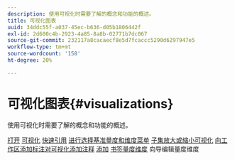 ```yaml
---
description: 使用可视化时需要了解的概念和功能的概述。
title: 可视化图表
uuid: 34ddc55f-a037-45ec-b636-d05b1806442f
exl-id: 2d600c4b-2923-4a85-8a8b-02771b7dc067
source-git-commit: 232117a8cacaecf8e5d7fcaccc5290d6297947e5
workflow-type: tm+mt
source-wordcount: '158'
ht-degree: 20%

---
```


# 可视化图表{#visualizations}

使用可视化时需要了解的概念和功能的概述。

[打开](https://experienceleague.adobe.com/docs/data-workbench/using/client/visualizations/c-open-vis.html)
[可视化](https://experienceleague.adobe.com/docs/data-workbench/using/client/visualizations/c-qk-ref.html)
[快速引用](https://experienceleague.adobe.com/docs/data-workbench/using/client/visualizations/make-selections/c-sel-vis.html)
[](https://experienceleague.adobe.com/docs/data-workbench/using/client/visualizations/c-ustd-benchmks.html)
[进行选择基准量度和维度菜单](https://experienceleague.adobe.com/docs/data-workbench/using/client/visualizations/c-met-dim-menus.html)
[](https://experienceleague.adobe.com/docs/data-workbench/using/client/visualizations/subsets/c-wk-subsets.html)
[子集放大或缩小可视化](https://experienceleague.adobe.com/docs/data-workbench/using/client/visualizations/c-zoom-vis.html)
[向工作区添加标注对可视化添加注释](https://experienceleague.adobe.com/docs/data-workbench/using/client/visualizations/c-call-wkspc.html)
[添加](https://experienceleague.adobe.com/docs/data-workbench/using/client/visualizations/c-present-layer.html)
[书签量度维度](https://experienceleague.adobe.com/docs/data-workbench/using/client/visualizations/c-bookmark-about.html)
[](https://experienceleague.adobe.com/docs/data-workbench/using/client/visualizations/dwb-create-metricdim.html)
向导编辑量度维度

